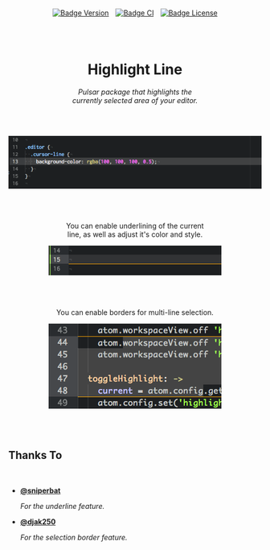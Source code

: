 
<br>

<div align = center>

[![Badge Version]][Releases]  
[![Badge CI]][Actions]  
[![Badge License]][License]

<br>
<br>

# Highlight Line

*Pulsar package that highlights the*  
*currently selected area of your editor.*

<br>
<br>

[![Image Showcase]][#]

<br>
<br>

You can enable underlining of the current  
line, as well as adjust it's color and style.

[![Image Underline]][#]

<br>
<br>

You can enable borders for multi-line selection.

[![Image Selection]][#]

</div>

<br>
<br>

## Thanks To

<br>

-   **[@sniperbat]**

    *For the underline feature.*

-   **[@djak250]**

    *For the selection border feature.*

<br>

<!----------------------------------------------------------------------------->

[Releases]: https://github.com/richrace/highlight-line/releases
[Package]: https://web.pulsar-edit.dev/packages/highlight-line
[Actions]: https://github.com/richrace/highlight-line/actions

[@sniperbat]: https://github.com/sniperbat
[@djak250]: https://github.com/djak250

[Image Selection]: Resources/Screenshots/Selection.png
[Image Underline]: Resources/Screenshots/Underline.png
[Image Showcase]: Resources/Screenshots/Showcase.png
[License]: LICENSE

[#]: #


<!---------------------------------[ Badges ]---------------------------------->

[Badge License]: https://img.shields.io/badge/License-MIT-ac8b11.svg?style=for-the-badge&labelColor=yellow&logo=GitBook&logoColor=white
[Badge Version]: https://img.shields.io/github/package-json/v/richrace/highlight-line?style=for-the-badge&logo=BookStack&logoColor=white&labelColor=609926&color=4e7a1e
[Badge CI]: https://img.shields.io/github/actions/workflow/status/richrace/highlight-line/ci.yml?style=for-the-badge&logo=GitHubActions&logoColor=white&color=582c6d&labelColor=73398D
